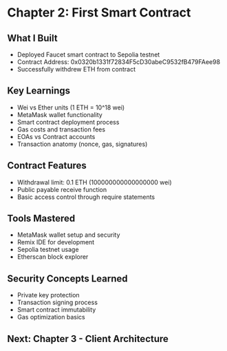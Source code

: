 # Chapter 2: First Smart Contract

## What I Built
- Deployed Faucet smart contract to Sepolia testnet
- Contract Address: 0x0320b1331f72834F5cD30abeC9532fB479FAee98
- Successfully withdrew ETH from contract

## Key Learnings
- Wei vs Ether units (1 ETH = 10^18 wei)
- MetaMask wallet functionality
- Smart contract deployment process
- Gas costs and transaction fees
- EOAs vs Contract accounts
- Transaction anatomy (nonce, gas, signatures)

## Contract Features
- Withdrawal limit: 0.1 ETH (100000000000000000 wei)
- Public payable receive function
- Basic access control through require statements

## Tools Mastered
- MetaMask wallet setup and security
- Remix IDE for development
- Sepolia testnet usage
- Etherscan block explorer

## Security Concepts Learned
- Private key protection
- Transaction signing process
- Smart contract immutability
- Gas optimization basics

## Next: Chapter 3 - Client Architecture
